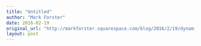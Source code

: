 ```yaml
---
title: "Untitled"
author: "Mark Forster"
date: 2016-02-19
original_url: "http://markforster.squarespace.com/blog/2016/2/19/dynamic-lists-v-check-lists.html"
layout: post
---
```

